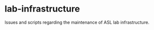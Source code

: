 lab-infrastructure
==================

Issues and scripts regarding the maintenance of ASL lab infrastructure.
